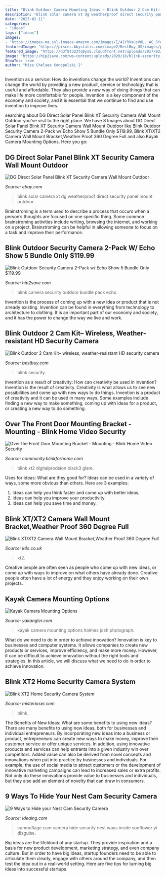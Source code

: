 ```yaml
---
title: "Blink Outdoor Camera Mounting Ideas ~ Blink Outdoor 2 Cam Kit– Wireless, Weather-resistant Hd Security Camera"
description: "Blink solar camera xt dg weatherproof direct security panel mount outdoor"
date: "2023-02-11"
categories:
- "ideas"
tags: ["ideas"]
images:
- "https://images-na.ssl-images-amazon.com/images/I/41YRXsusV8L._AC_SY400_.jpg"
featuredImage: "https://pisces.bbystatic.com/image2/BestBuy_US/images/products/6427/6427056ld.jpg"
featured_image: "https://d3f8t323tq9ys5.cloudfront.net/uploads/2017/03/51CZzeiMAzL.jpg"
image: "https://hip2save.com/wp-content/uploads/2020/10/blink-security-camera.jpg?resize=1024%2C768&amp;strip=all"
ShowToc: true
author: "Miss Chelsea Konopelski I"
---
```



Invention as a service: How do inventions change the world?
Inventions can change the world by providing a new product, service or technology that is useful and affordable. They also provide a new way of doing things that can make life more comfortable for people. Invention is a key component of the economy and society, and it is essential that we continue to find and use invention to improve lives.

	

		
searching about DG Direct Solar Panel Blink XT Security Camera Wall Mount Outdoor you've visit to the right place. We have 8 Images about DG Direct Solar Panel Blink XT Security Camera Wall Mount Outdoor like Blink Outdoor Security Camera 2-Pack w/ Echo Show 5 Bundle Only $119.99, Blink XT/XT2 Camera Wall Mount Bracket,Weather Proof 360 Degree Full and also Kayak Camera Mounting Options. Here you go:
		
    
## DG Direct Solar Panel Blink XT Security Camera Wall Mount Outdoor

<img loading=lazy src="https://images-na.ssl-images-amazon.com/images/I/51so%2BBPOFfL._AC_US1000_.jpg" onerror="this.onerror=null;this.src='https://tse4.mm.bing.net/th?id=OIP.L6eZmWxrbpVXUGUtl--7rQHaHa&amp;pid=15.1';" alt="DG Direct Solar Panel Blink XT Security Camera Wall Mount Outdoor">

_Source: ebay.com_

>blink solar camera xt dg weatherproof direct security panel mount outdoor. 

	

Brainstroming is a term used to describe a process that occurs when a person’s thoughts are focused on one specific thing. Some common brainstroming activities include writing, browsing the internet, and working on a project. Brainstroming can be helpful in allowing someone to focus on a task and improve their performance.

    
## Blink Outdoor Security Camera 2-Pack W/ Echo Show 5 Bundle Only $119.99

<img loading=lazy src="https://hip2save.com/wp-content/uploads/2020/10/blink-security-camera.jpg?resize=1024%2C768&amp;strip=all" onerror="this.onerror=null;this.src='https://tse4.mm.bing.net/th?id=OIP.TYGhIFFkQFc0RBm-OodojAHaFj&amp;pid=15.1';" alt="Blink Outdoor Security Camera 2-Pack w/ Echo Show 5 Bundle Only $119.99">

_Source: hip2save.com_

>blink camera security outdoor bundle pack echo. 

	

Invention is the process of coming up with a new idea or product that is not already existing. Invention can be found in everything from technology to architecture to clothing. It is an important part of our economy and society, and it has the power to change the way we live and work.

    
## Blink Outdoor 2 Cam Kit– Wireless, Weather-resistant HD Security Camera

<img loading=lazy src="https://pisces.bbystatic.com/image2/BestBuy_US/images/products/6427/6427056ld.jpg" onerror="this.onerror=null;this.src='https://tse3.mm.bing.net/th?id=OIP.gFmxC-WUWoRwawmOp2QbPQHaFa&amp;pid=15.1';" alt="Blink Outdoor 2 Cam Kit– wireless, weather-resistant HD security camera">

_Source: bestbuy.com_

>blink security. 

	

Invention as a result of creativity: How can creativity be used in invention?
Invention is the result of creativity. Creativity is what allows us to see new possibilities and come up with new ways to do things. Invention is a product of creativity and it can be used in many ways. Some examples include finding a new way to make something, coming up with ideas for a product, or creating a new way to do something.

    
## Over The Front Door Mounting Bracket - Mounting - Blink Home Video Security

<img loading=lazy src="https://images-na.ssl-images-amazon.com/images/I/41YRXsusV8L._AC_SY400_.jpg" onerror="this.onerror=null;this.src='https://tse4.mm.bing.net/th?id=OIP.R7-Vyx2ljS7bAr4t9uHxTgAAAA&amp;pid=15.1';" alt="Over the Front Door Mounting Bracket - Mounting - Blink Home Video Security">

_Source: community.blinkforhome.com_

>blink xt2 digitalprodsion black3 glare. 

	

Uses for ideas: What are they good for?
Ideas can be used in a variety of ways, some more obvious than others. Here are 3 examples:
1. Ideas can help you think faster and come up with better ideas.
2. Ideas can help you improve your productivity.    
3. Ideas can help you save time and money.

    
## Blink XT/XT2 Camera Wall Mount Bracket,Weather Proof 360 Degree Full

<img loading=lazy src="https://k4s.co.uk/posts/wp-content/uploads/2020/04/61Jz3asrmWL.jpg" onerror="this.onerror=null;this.src='https://tse3.mm.bing.net/th?id=OIP.LeL8BRxCVwX82FBlo0_vCgHaHa&amp;pid=15.1';" alt="Blink XT/XT2 Camera Wall Mount Bracket,Weather Proof 360 Degree Full">

_Source: k4s.co.uk_

>xt2. 

	

Creative people are often seen as people who come up with new ideas, or come up with ways to improve on what others have already done. Creative people often have a lot of energy and they enjoy working on their own projects.

    
## Kayak Camera Mounting Options

<img loading=lazy src="http://www.yakangler.com/media/k2/items/cache/549dfa53895c3908b16352e73edc2d26_L.jpg" onerror="this.onerror=null;this.src='https://tse4.mm.bing.net/th?id=OIP.GG-zRwubj__FvoNVxCDAsQHaES&amp;pid=15.1';" alt="Kayak Camera Mounting Options">

_Source: yakangler.com_

>kayak camera mounting options holmes josh photograph. 

	

What do we need to do in order to achieve innovation?
Innovation is key to businesses and computer systems. It allows companies to create new products or services, improve efficiency, and make more money. However, it can be difficult to achieve innovation without the right tools and strategies. In this article, we will discuss what we need to do in order to achieve innovation.

    
## Blink XT2 Home Security Camera System

<img loading=lazy src="https://www.misterioser.com/uploads/1/2/4/4/124464353/s373338446467852748_p6_i2_w1000.jpeg" onerror="this.onerror=null;this.src='https://tse3.mm.bing.net/th?id=OIP.6nsHKtPJyNa8cVJc7iwsgAHaHa&amp;pid=15.1';" alt="Blink XT2 Home Security Camera System">

_Source: misterioser.com_

>blink. 

	

The Benefits of New Ideas: What are some benefits to using new ideas?
There are many benefits to using new ideas, both for businesses and individual entrepreneurs. By incorporating new ideas into a business or product, entrepreneurs can create new ways to make money, improve their customer service or offer unique services. In addition, using innovative products and services can help entrants into a given industry win over competitors.
Added value can also be derived from novel concepts and innovations when put into practice by businesses and individuals. For example, the use of social media to attract customers or the development of innovative marketing campaigns can lead to increased sales or extra profits. Not only do these innovations provide value to businesses and individuals, but they also add an element of novelty that can draw in consumers.

    
## 9 Ways To Hide Your Nest Cam Security Camera

<img loading=lazy src="https://d3f8t323tq9ys5.cloudfront.net/uploads/2017/03/51CZzeiMAzL.jpg" onerror="this.onerror=null;this.src='https://tse4.mm.bing.net/th?id=OIP.FhIQ94t_fvSRDVlgPgjsMQHaFj&amp;pid=15.1';" alt="9 Ways to Hide your Nest Cam Security Camera">

_Source: ideaing.com_

>camouflage cam camera hide security nest ways inside sunflower yi disguise. 

	

Big ideas are the lifeblood of any startup. They provide inspiration and a basis for new product development, marketing strategy, and even company culture. But in order to have big ideas, startup founders need to be able to articulate them clearly, engage with others around the company, and then test the idea out in a real-world setting. Here are five tips for turning big ideas into successful startups.

